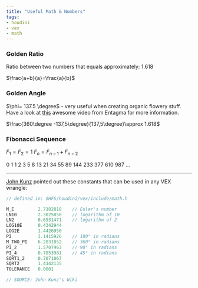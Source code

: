 ```yaml
---
title: "Useful Math & Numbers"
tags:
- houdini
- vex
- math
---
```


### Golden Ratio

Ratio between two numbers that equals approximately: 1.618

$\frac{a+b}{a}=\frac{a}{b}$

### Golden Angle

$\phi= 137.5 \degree$ - very useful when creating organic flowery stuff. Have a look at [this](https://entagma.com/td-essentials-create-a-swept-phyllotaxis-operator-in-houdini/) awesome video from Entagma for more information.

$\frac{360\degree -137,5\degree}{137,5\degree}\approx 1.618$

### Fibonacci Sequence

$F_1=F_2=1$       $F_n=F_{n-1} + F_{n-2}$

0  1  1  2  3  5  8  13  21  34  55  89  144  233  377  610  987 ...

---

[John Kunz](https://wiki.johnkunz.com/index.php?title=Mathematical_Functions_in_VEX) pointed out these constants that can be used in any VEX wrangle:

```C++
// defined in: $HFS/houdini/vex/include/math.h  

M_E         2.7182818    // Euler's number
LN10        2.3025850    // logarithm of 10
LN2         0.6931471    // logarithm of 2
LOG10E      0.4342944
LOG2E       1.4426950
PI          3.1415926    // 180° in radians
M_TWO_PI    6.2831852    // 360° in radians
PI_2        1.5707963    // 90° in radians
PI_4        0.7853981    // 45° in radians
SQRT1_2     0.7071067
SQRT2       1.4142135
TOLERANCE   0.0001

// SOURCE: John Kunz's Wiki 
```

